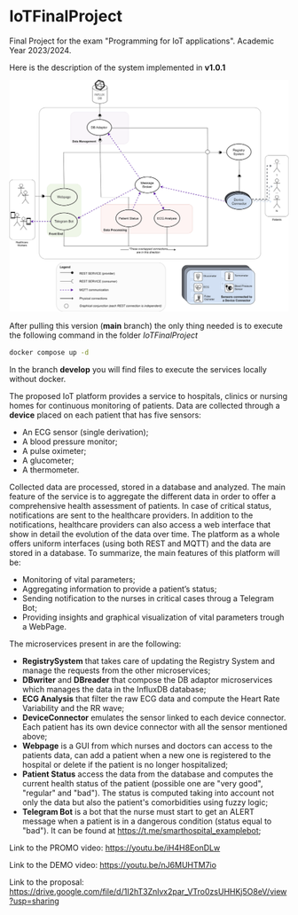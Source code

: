 # IoTFinalProject
Final Project for the exam "Programming for IoT applications". Academic Year 2023/2024.

Here is the description of the system implemented in **v1.0.1**

<p align="center">
    <img src="images/FinalProject.svg">
</p>

After pulling this version (**main** branch) the only thing needed is to execute the following command in the folder *IoTFinalProject*

```bash
docker compose up -d
```

In the branch **develop** you will find files to execute the services locally without docker.

The proposed IoT platform provides a service to hospitals, clinics or nursing
homes for continuous monitoring of patients. Data are collected through a **device** placed on each patient that has five sensors:
- An ECG sensor (single derivation);
- A blood pressure monitor;
- A pulse oximeter;
- A glucometer;
- A thermometer.
  
Collected data are processed, stored in a database and analyzed. The main feature of the service is to aggregate
the different data in order to offer a comprehensive health assessment of patients. In case of critical status, notifications are sent to the healthcare providers.
In addition to the notifications, healthcare providers can also access a web interface that show in detail the evolution of the
data over time.
The platform as a whole offers uniform interfaces (using both REST and MQTT)
and the data are stored in a database.
To summarize, the main features of this platform will be:

* Monitoring of vital parameters;
* Aggregating information to provide a patient’s status;
* Sending notification to the nurses in critical cases throug a Telegram Bot;
* Providing insights and graphical visualization of vital parameters trough a WebPage.

The microservices present in are the following:
* **RegistrySystem** that takes care of updating the Registry System and manage the requests from the other microservices;
* **DBwriter** and **DBreader** that compose the DB adaptor microservices which manages the data in the InfluxDB database;
* **ECG Analysis** that filter the raw ECG data and compute the Heart Rate Variability and the RR wave;
* **DeviceConnector** emulates the sensor linked to each device connector. Each patient has its own device connector with all the sensor mentioned above;
* **Webpage** is a GUI from which nurses and doctors can access to the patients data, can add a patient when a new one is registered to the hospital or delete if the patient is no longer hospitalized;
* **Patient Status** access the data from the database and computes the current health status of the patient (possible one are "very good", "regular" and "bad"). The status is computed taking into account not only the data but also the patient's comorbidities using fuzzy logic;
* **Telegram Bot** is a bot that the nurse must start to get an ALERT message when a patient is in a dangerous condition (status equal to "bad"). It can be found at https://t.me/smarthospital_examplebot;

Link to the PROMO video: https://youtu.be/iH4H8EonDLw

Link to the DEMO video: https://youtu.be/nJ6MUHTM7io

Link to the proposal: https://drive.google.com/file/d/1I2hT3Znlvx2par_VTro0zsUHHKj5O8eV/view?usp=sharing
